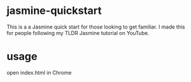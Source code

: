 
# jasmine-quickstart
This is a a Jasmine quick start for those looking to get familiar. I made this for people following my TLDR Jasmine tutorial on YouTube.

# usage
open index.html in Chrome
